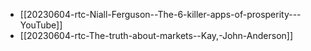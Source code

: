 
- [[20230604-rtc-Niall-Ferguson--The-6-killer-apps-of-prosperity---YouTube]]
- [[20230604-rtc-The-truth-about-markets--Kay,-John-Anderson]]
